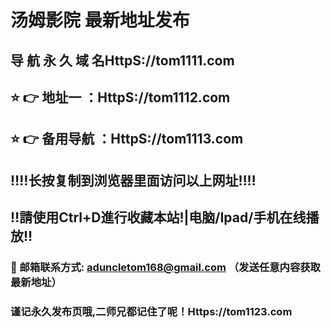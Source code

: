 # 汤姆影院 最新地址发布 
## 导 航 永 久 域 名HttpS://tom1111.com
## ⭐️ 👉 地址一 ：HttpS://tom1112.com
## ⭐️ 👉 备用导航 ：HttpS://tom1113.com
## ‼️‼️长按复制到浏览器里面访问以上网址‼️‼️
## ‼️請使用Ctrl+D進行收藏本站!|电脑/Ipad/手机在线播放‼️
### 📧 邮箱联系方式: aduncletom168@gmail.com （发送任意内容获取最新地址）
### 谨记永久发布页哦,二师兄都记住了呢！Https://tom1123.com
